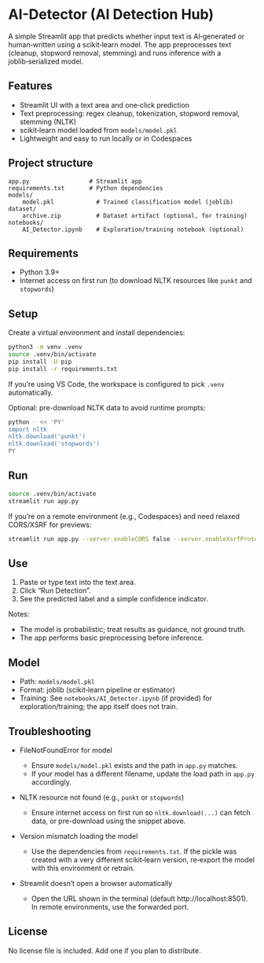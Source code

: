 # AI-Detector (AI Detection Hub)

A simple Streamlit app that predicts whether input text is AI‑generated or human‑written using a scikit‑learn model. The app preprocesses text (cleanup, stopword removal, stemming) and runs inference with a joblib‑serialized model.

## Features

- Streamlit UI with a text area and one‑click prediction
- Text preprocessing: regex cleanup, tokenization, stopword removal, stemming (NLTK)
- scikit‑learn model loaded from `models/model.pkl`
- Lightweight and easy to run locally or in Codespaces

## Project structure

```
app.py                 # Streamlit app
requirements.txt       # Python dependencies
models/
	model.pkl            # Trained classification model (joblib)
dataset/
	archive.zip          # Dataset artifact (optional, for training)
notebooks/
	AI_Detector.ipynb    # Exploration/training notebook (optional)
```

## Requirements

- Python 3.9+
- Internet access on first run (to download NLTK resources like `punkt` and `stopwords`)

## Setup

Create a virtual environment and install dependencies:

```bash
python3 -m venv .venv
source .venv/bin/activate
pip install -U pip
pip install -r requirements.txt
```

If you’re using VS Code, the workspace is configured to pick `.venv` automatically.

Optional: pre-download NLTK data to avoid runtime prompts:

```bash
python - << 'PY'
import nltk
nltk.download('punkt')
nltk.download('stopwords')
PY
```

## Run

```bash
source .venv/bin/activate
streamlit run app.py
```

If you’re on a remote environment (e.g., Codespaces) and need relaxed CORS/XSRF for previews:

```bash
streamlit run app.py --server.enableCORS false --server.enableXsrfProtection false
```

## Use

1. Paste or type text into the text area.
2. Click “Run Detection”.
3. See the predicted label and a simple confidence indicator.

Notes:
- The model is probabilistic; treat results as guidance, not ground truth.
- The app performs basic preprocessing before inference.

## Model

- Path: `models/model.pkl`
- Format: joblib (scikit‑learn pipeline or estimator)
- Training: See `notebooks/AI_Detector.ipynb` (if provided) for exploration/training; the app itself does not train.

## Troubleshooting

- FileNotFoundError for model
	- Ensure `models/model.pkl` exists and the path in `app.py` matches.
	- If your model has a different filename, update the load path in `app.py` accordingly.

- NLTK resource not found (e.g., `punkt` or `stopwords`)
	- Ensure internet access on first run so `nltk.download(...)` can fetch data, or pre-download using the snippet above.

- Version mismatch loading the model
	- Use the dependencies from `requirements.txt`. If the pickle was created with a very different scikit‑learn version, re‑export the model with this environment or retrain.

- Streamlit doesn’t open a browser automatically
	- Open the URL shown in the terminal (default http://localhost:8501). In remote environments, use the forwarded port.

## License

No license file is included. Add one if you plan to distribute.
